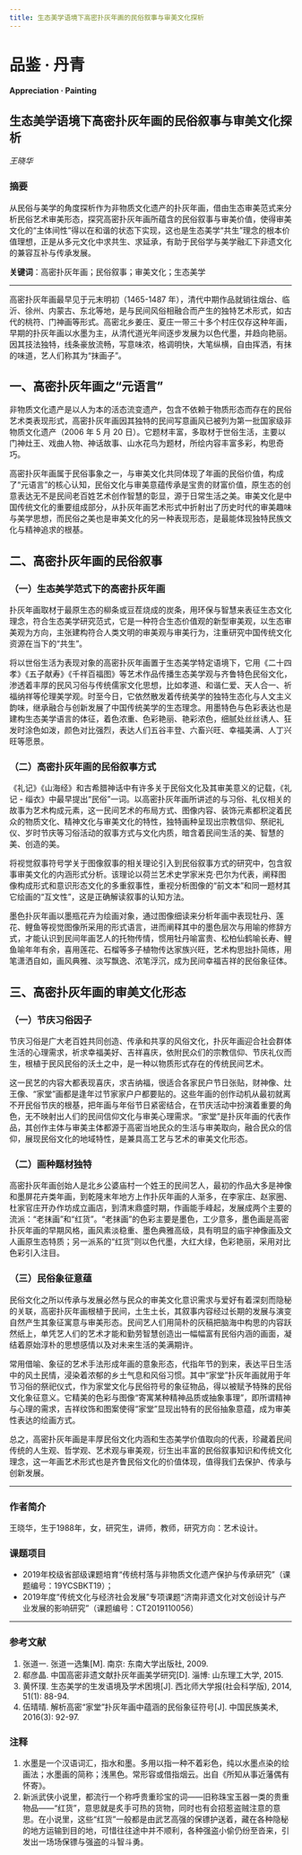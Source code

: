 ```yaml
---
title: 生态美学语境下高密扑灰年画的民俗叙事与审美文化探析
---
```

# 品鉴 · 丹青
**Appreciation · Painting**

## 生态美学语境下高密扑灰年画的民俗叙事与审美文化探析
*王晓华*

### 摘要
从民俗与美学的角度探析作为非物质文化遗产的扑灰年画，借由生态审美范式来分析民俗艺术审美形态，探究高密扑灰年画所蕴含的民俗叙事与审美价值，使得审美文化的“主体间性”得以在和谐的状态下实现，这也是生态美学“共生”理念的根本价值理想，正是从多元文化中求共生、求延承，有助于民俗学与美学融汇下非遗文化的兼容互补与传承发展。

**关键词**：高密扑灰年画；民俗叙事；审美文化；生态美学

---

高密扑灰年画最早见于元末明初（1465-1487 年），清代中期作品就销往烟台、临沂、徐州、内蒙古、东北等地，是与民间风俗相融合而产生的独特艺术形式，如古代的桃符、门神画等形式。高密北乡姜庄、夏庄一带三十多个村庄仅存这种年画，早期的扑灰年画以水墨为主，从清代道光年间逐步发展为以色代墨，并趋向艳丽。因其技法独特，线条豪放流畅，写意味浓，格调明快，大笔纵横，自由挥洒，有抹的味道，艺人们称其为“抹画子”。

## 一、高密扑灰年画之“元语言”
非物质文化遗产是以人为本的活态流变遗产，包含不依赖于物质形态而存在的民俗艺术类表现形式，高密扑灰年画因其独特的民间写意画风已被列为第一批国家级非物质文化遗产（2006 年 5 月 20 日）。它题材丰富，多取材于世俗生活，主要以门神灶王、戏曲人物、神话故事、山水花鸟为题材，所绘内容丰富多彩，构思奇巧。

高密扑灰年画属于民俗事象之一，与审美文化共同体现了年画的民俗价值，构成了“元语言”的核心认知，民俗文化与审美意蕴传承是宝贵的财富价值，原生态的创意表达无不是民间老百姓艺术创作智慧的彰显，源于日常生活之美。审美文化是中国传统文化的重要组成部分，从扑灰年画艺术形式中折射出了历史时代的审美趣味与美学思想，而民俗之美也是审美文化的另一种表现形态，是最能体现独特民族文化与精神追求的根基。

## 二、高密扑灰年画的民俗叙事
### （一）生态美学范式下的高密扑灰年画
扑灰年画取材于最原生态的柳条或豆茬烧成的炭条，用环保与智慧来表征生态文化理念，符合生态美学研究范式，它是一种符合生态价值观的新型审美观，以生态审美观为方向，主张建构符合人类文明的审美观与审美行为，注重研究中国传统文化资源在当下的“共生”。

将以世俗生活为表现对象的高密扑灰年画置于生态美学特定语境下，它用《二十四孝》《五子献寿》《千祥百福图》等艺术作品传播生态美学观与齐鲁特色民俗文化，渗透着丰厚的民风习俗与传统儒家文化思想，比如孝道、和谐仁爱、天人合一、祈福纳祥等伦理美学观。时至今日，它依然散发着传统美学的独特生态化与人文主义韵味，继承融合与创新发展了中国传统美学的生态理念。用墨特色与色彩表达也是建构生态美学语言的体征，着色浓重、色彩艳丽、艳彩浓色，细腻处丝丝诱人、狂发时涂色如泼，颜色对比强烈，表达人们五谷丰登、六畜兴旺、幸福美满、人丁兴旺等愿景。

### （二）高密扑灰年画的民俗叙事方式
《礼记》《山海经》和古希腊神话中有许多关于民俗文化及其审美意义的记载，《礼记 - 缁衣》中最早提出“民俗”一词。以高密扑灰年画所讲述的与习俗、礼仪相关的故事为艺术构成元素，这一民间艺术的布局方式、图像内容、装饰元素都积淀着民众的物质文化、精神文化与审美文化的特性，独特画种呈现出宗教信仰、祭祀礼仪、岁时节庆等习俗活动的叙事方式与文化内质，暗含着民间生活的美、智慧的美、创造的美。

将视觉叙事符号学关于图像叙事的相关理论引入到民俗叙事方式的研究中，包含叙事审美文化的内涵形式分析。该理论以荷兰艺术史学家米克·巴尔为代表，阐释图像构成形式和意识形态文化的多重叙事性，重视分析图像的“前文本”和同一题材其它绘画的“互文性”，这是正确解读叙事的认知方法。

墨色扑灰年画以墨瓶花卉为绘画对象，通过图像细读来分析年画中表现牡丹、莲花、鲤鱼等视觉图像所采用的形式语言，进而阐释其中的墨色层次与用喻的修辞方式，才能认识到民间年画艺人的托物传情，惯用牡丹喻富贵、松柏仙鹤喻长寿、鲤鱼喻年年有余，喜用莲花、石榴等多子植物传达家族兴旺，艺术构思拙扑简练，用笔潇洒自如，画风典雅、淡写飘逸、浓笔浮沉，成为民间幸福吉祥的民俗象征体。

## 三、高密扑灰年画的审美文化形态
### （一）节庆习俗因子
节庆习俗是广大老百姓共同创造、传承和共享的风俗文化，扑灰年画迎合社会群体生活的心理需求，祈求幸福美好、吉祥喜庆，依附民众们的宗教信仰、节庆礼仪而生，根植于民风民俗的沃土之中，是一种以物质形式存在的传统民间艺术。

这一民艺的内容大都表现喜庆，求吉纳福，很适合各家民户节日张贴，财神像、灶王像、“家堂”画都是逢年过节家家户户都要贴的。这些年画的创作动机从最初就离不开民俗节庆的根基，把年画与年俗节日紧密结合，在节庆活动中扮演着重要的角色，无不映射出人们的民间信仰文化与审美心理需求。“家堂”是扑灰年画的代表作品，其创作主体与审美主体都源于高密当地民众的生活与审美取向，融合民众的信仰，展现民俗文化的地域特性，是兼具高工艺与艺术的审美文化形态。

### （二）画种题材独特
高密扑灰年画创始人是北乡公婆庙村一个姓王的民间艺人，最初的作品大多是神像和墨屏花卉类年画，到乾隆末年地方上作扑灰年画的人渐多，在李家庄、赵家圈、杜家官庄开办作坊成立画店，到清末鼎盛时期，作画能手峰起，发展成两个主要的流派：“老抹画”和“红货”。“老抹画”的色彩主要是墨色，工少意多，墨色画是高密扑灰年画的早期风格，画风素淡稳重、墨色典雅高级，具有明显的庙宇神像画及文人画原生态特质；另一派系的“红货”则以色代墨，大红大绿，色彩艳丽，采用对比色彩引入注目。

### （三）民俗象征意蕴
民俗文化之所以传承与发展必然与民众的审美文化意识需求与爱好有着深刻而隐秘的关联，高密扑灰年画根植于民间，土生土长，其叙事内容经过长期的发展与演变自然产生其象征寓意与审美形态。民间艺人们用简朴的灰稿把脑海中构思的内容跃然纸上，单凭艺人们的艺术才能和勤劳智慧创造出一幅幅富有民俗内涵的画面，凝结着原始淳朴的思想感情以及对未来生活的美满期许。

常用借喻、象征的艺术手法形成年画的意象形态，代指年节的到来，表达平日生活中的风土民情，浸染着浓郁的乡土气息和风俗习惯。其中“家堂”扑灰年画就用于年节习俗的祭祀仪式，作为家堂文化与民俗符号的象征物品，得以被赋予特殊的民俗文化象征意义。它精美的色彩与图像“寄寓某种精神品质或抽象事理”，即所谓精神与心理的需求，吉祥纹饰和图案使得“家堂”显现出特有的民俗抽象意蕴，成为审美性表达的绘画方式。

总之，高密扑灰年画是丰厚民俗文化内涵和生态美学价值取向的代表，珍藏着民间传统的人生观、哲学观、艺术观与审美观，衍生出丰富的民俗叙事知识和传统文化理念，这一年画艺术形式也是齐鲁民俗文化的价值体现，值得我们去保护、传承与创新发展。

---

### 作者简介
王晓华，生于1988年，女，研究生，讲师，教师，研究方向：艺术设计。

### 课题项目
- 2019年校级省部级课题培育“传统村落与非物质文化遗产保护与传承研究”（课题编号：19YCSBKT19）；
- 2019年度“传统文化与经济社会发展”专项课题“济南非遗文化对文创设计与产业发展的影响研究”（课题编号：CT2019110056）

---

### 参考文献
1. 张道一. 张道一选集[M]. 南京: 东南大学出版社, 2009.
2. 郗彦晶. 中国高密非遗文献扑灰年画美学研究[D]. 淄博: 山东理工大学, 2015.
3. 黄怀璞. 生态美学的生发语境及学术困境[J]. 西北师大学报(社会科学版), 2014, 51(1): 88-94.
4. 伍晴晴. 解析高密“家堂”扑灰年画中蕴涵的民俗象征符号[J]. 中国民族美术, 2016(3): 92-97.

### 注释
1. 水墨是一个汉语词汇，指水和墨。多用以指一种不着彩色，纯以水墨点染的绘画法；水墨画的简称；浅黑色。常形容或借指烟云。出自《所知从事近藩偶有怀寄》。
2. 新派武侠小说里，都流行一个称呼贵重珍宝的词——旧称珠宝玉器一类的贵重物品——“红货”，意思就是炙手可热的货物，同时也有会招惹盗贼注意的意思。在小说里，这些“红货”一般都是由武艺高强的保镖护送着，藏在各种隐秘的地方运输到目的地，可惜往往途中并不顺利，各种强盗小偷仍纷至沓来，引发出一场场保镖与强盗的斗智斗勇。